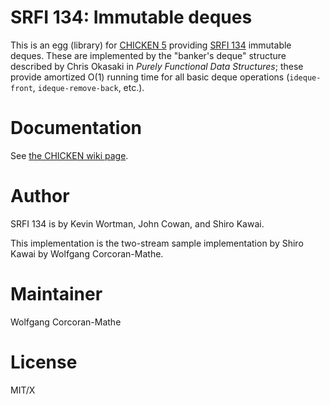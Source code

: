 # SRFI 134: Immutable deques

This is an egg (library) for [CHICKEN 5](https://call-cc.org/)
providing [SRFI 134](https://srfi.schemers.org/srfi-134) immutable
deques.  These are implemented by the "banker's deque" structure
described by Chris Okasaki in _Purely Functional Data Structures_;
these provide amortized O(1) running time for all basic deque
operations (`ideque-front`, `ideque-remove-back`, etc.).

# Documentation

See [the CHICKEN wiki page](https://wiki.call-cc.org/eggref/5/srfi-134).

# Author

SRFI 134 is by Kevin Wortman, John Cowan, and Shiro Kawai.

This implementation is the two-stream sample implementation by
Shiro Kawai by Wolfgang Corcoran-Mathe.

# Maintainer

Wolfgang Corcoran-Mathe

# License

MIT/X
